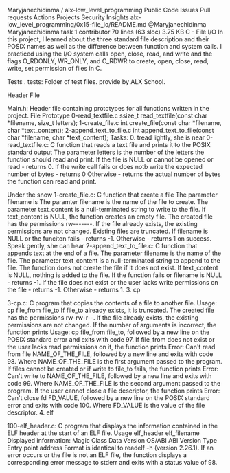 
Maryjanechidinma
/
alx-low_level_programming
Public
Code
Issues
Pull requests
Actions
Projects
Security
Insights
alx-low_level_programming/0x15-file_io/README.md
@Maryjanechidinma
Maryjanechidinma task
 1 contributor
70 lines (63 sloc)  3.75 KB
C - File I/O In this project, I learned about the three standard file description and their POSIX names as well as the difference between function and system calls. I practiced using the I/O system calls open, close, read, and write and the flags O_RDONLY, WR_ONLY, and O_RDWR to create, open, close, read, write, set permission of files in C.

Tests . tests: Folder of test files. provide by ALX School.

Header File

Main.h: Header file containing prototypes for all functions written in the project. File Prototype 0-read_textfile.c ssize_t read_textfile(const char *filename, size_t letters); 1-create_file.c int create_file(const char *filename, char *text_content); 2-append_text_to_file.c int append_text_to_file(const char *filename, char *text_content); Tasks: 0. tread lightly, she is near 0-read_textfile.c: C function that reads a text file and prints it to the POSIX standard output The parameter letters is the number of the letters the function should read and print. If the file is NULL or cannot be opened or read - returns 0. If the write call fails or does notb write the expected number of bytes - returns 0 Otherwise - returns the actual number of bytes the function can read and print.

Under the snow 1-create_file.c: C function that create a file The parameter filename is The paramter filename is the name of the file to create. The parameter text_content is a null-terminated string to write to the file. If text_content is NULL, the function creates an empty file. The created file has the permissions rw-------. If the file already exists, the existing permissions are not changed. Existing files are truncated. If filename is NULL or the funciton fails - returns -1. Otherwise - returns 1 on success.
Speak gently, she can hear
2-append_text_to_file.c: C function that appends text at the end of a file. The parameter filename is the name of the file. The parameter text_content is a null-terminated string to append to the file. The function does not create the file if it does not exist. If text_content is NULL, nothing is added to the file. If the function fails or filename is NULL - returns -1. If the file does not exist or the user lacks write permissions on the file - returns -1. Otherwise - returns 1. 3. cp

3-cp.c: C program that copies the contents of a file to another file. Usage: cp file_from file_to If file_to already exists, it is truncated. The created file has the permissions rw-rw-r--. If the file already exists, the existing permissions are not changed. If the number of arguments is incorrect, the function prints Usage: cp file_from file_to, followed by a new line on the POSIX standard error and exits with code 97. If file_from does not exist or the user lacks read permissions on it, the function prints Error: Can't read from file NAME_OF_THE_FILE, followed by a new line and exits with code 98. Where NAME_OF_THE_FILE is the first argument passed to the program. If files cannot be created or if write to file_to fails, the function prints Error: Can't write to NAME_OF_THE_FILE, followed by a new line and exits with code 99. Where NAME_OF_THE_FILE is the second argument passed to the program. If the user cannot close a file descriptor, the function prints Error: Can't close fd FD_VALUE, followed by a new line on the POSIX standard error and exits with code 100. Where FD_VALUE is the value of the file descriptor. 4. elf

100-elf_header.c: C program that displays the information contained in the ELF header at the start of an ELF file. Usage elf_header elf_filename Displayed information: Magic Class Data Version OS/ABI ABI Version Type Entry point address Format is identical to readelf -h (version 2.26.1). If an error occurs or the file is not an ELF file, the function displays a corresponding error message to stderr and exits with a status value of 98.
